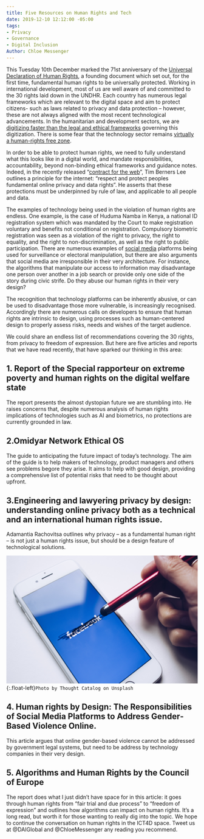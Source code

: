 ```yaml
---
title: Five Resources on Human Rights and Tech
date: 2019-12-10 12:12:00 -05:00
tags:
- Privacy
- Governance
- Digital Inclusion
Author: Chloe Messenger
---
```


This Tuesday 10th December marked the 71st anniversary of the [Universal Declaration of Human Rights](https://www.un.org/en/universal-declaration-human-rights/), a founding document which set out, for the first time, fundamental human rights to be universally protected. Working in international development, most of us are well aware of and committed to the 30 rights laid down in the UNDHR. Each country has numerous legal frameworks which are relevant to the digital space and aim to protect citizens- such as laws related to privacy and data protection – however, these are not always aligned with the most recent technological advancements. In the humanitarian and development sectors, we are [digitizing faster than the legal and ethical frameworks](https://reliefweb.int/report/world/future-financial-assistance-outlook-2030-enaresfr) governing this digitization. There is some fear that the technology sector remains [virtually a human-rights free zone](https://www.ohchr.org/EN/NewsEvents/Pages/DisplayNews.aspx?NewsID=25156). 
<!--more-->

In order to be able to protect human rights, we need to fully understand what this looks like in a digital world, and mandate responsibilities, accountability, beyond non-binding ethical frameworks and guidance notes. Indeed, in the recently released “[contract for the web](https://contractfortheweb.org/principles/principle-3-respect-and-protect-peoples-fundamental-online-privacy-and-data-rights/)”, Tim Berners Lee outlines a principle for the internet: “respect and protect peoples fundamental online privacy and data rights”.  He asserts that these protections must be underpinned by rule of law, and applicable to all people and data.
 
The examples of technology being used in the violation of human rights are endless. One example, is the case of Huduma Namba in Kenya, a national ID registration system which was mandated by the Court to make registration voluntary and benefits not conditional on registration. Compulsory biometric registration was seen as a violation of the right to privacy, the right to equality, and the right to non-discrimination, as well as the right to public participation. There are numerous examples of [social media](https://www.freedomonthenet.org/report/freedom-on-the-net/2019/the-crisis-of-social-media) platforms being used for surveillance or electoral manipulation, but there are also arguments that social media are irresponsible in their very architecture. For instance, the algorithms that manipulate our access to information may disadvantage one person over another in a job search or provide only one side of the story during civic strife. Do they abuse our human rights in their very design?

The recognition that technology platforms can be inherently abusive, or can be used to disadvantage those more vulnerable, is increasingly recognised. Accordingly there are numerous calls on developers to ensure that human rights are intrinsic to design, using processes such as human-centered design to properly assess risks, needs and wishes of the target audience. 

We could share an endless list of recommendations covering the 30 rights, from privacy to freedom of expression. But here are five articles and reports that we have read recently, that have sparked our thinking in this area:

## 1. Report of the Special rapporteur on extreme poverty and human rights on the digital welfare state
The report presents the almost dystopian future we are stumbling into. He raises concerns that, despite numerous analysis of human rights implications of technologies such as AI and biometrics, no protections are currently grounded in law. 

## 2.Omidyar Network Ethical OS
The guide to anticipating the future impact of today’s technology. The aim of the guide is to help makers of technology, product managers and others see problems begore they arise. It aims to help with good design, providing a comprehensive list of potential risks that need to be thought about upfront.

## 3.Engineering and lawyering privacy by design: understanding online privacy both as a technical and an international human rights issue. 
Adamantia Rachovitsa outlines why privacy – as a fundamental human right – is not just a human rights issue, but should be a design feature of technological solutions. 

![thought-catalog-tRL_Rkh6D8o-unsplash.jpg](/uploads/thought-catalog-tRL_Rkh6D8o-unsplash.jpg){:.float-left}`Photo by Thought Catalog on Unsplash`


## 4. Human rights by Design: The Responsibilities of Social Media Platforms to Address Gender‐Based Violence Online. 
This article argues that online gender-based violence cannot be addressed by government legal systems, but need to be address by technology companies in their very design.

## 5. Algorithms and Human Rights by the Council of Europe
The report does what I just didn’t have space for in this article: it goes through human rights from “fair trial and due process” to “freedom of expression” and outlines how algorithms can impact on human rights. It’s a long read, but worth it for those wanting to really dig into the topic.
We hope to continue the conversation on human rights in the ICT4D space. Tweet us at @DAIGlobal and @ChloeMessenger any reading you recommend.  
